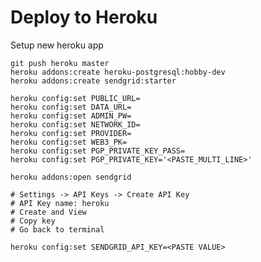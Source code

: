 # Deploy to Heroku

Setup new heroku app

    git push heroku master
    heroku addons:create heroku-postgresql:hobby-dev
    heroku addons:create sendgrid:starter

    heroku config:set PUBLIC_URL=
    heroku config:set DATA_URL=
    heroku config:set ADMIN_PW=
    heroku config:set NETWORK_ID=
    heroku config:set PROVIDER=
    heroku config:set WEB3_PK=
    heroku config:set PGP_PRIVATE_KEY_PASS=
    heroku config:set PGP_PRIVATE_KEY='<PASTE_MULTI_LINE>'

    heroku addons:open sendgrid

    # Settings -> API Keys -> Create API Key
    # API Key name: heroku
    # Create and View
    # Copy key
    # Go back to terminal

    heroku config:set SENDGRID_API_KEY=<PASTE VALUE>
